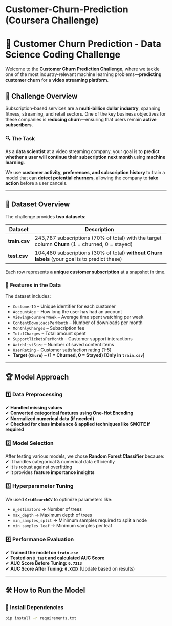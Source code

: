 # Customer-Churn-Prediction (Coursera Challenge)
# 🎯 Customer Churn Prediction - Data Science Coding Challenge

Welcome to the **Customer Churn Prediction Challenge**, where we tackle one of the most industry-relevant machine learning problems—**predicting customer churn** for a **video streaming platform**.  

## 🚀 Challenge Overview
Subscription-based services are a **multi-billion dollar industry**, spanning fitness, streaming, and retail sectors. One of the key business objectives for these companies is **reducing churn**—ensuring that users remain **active subscribers**.  

### **🔍 The Task**
As a **data scientist** at a video streaming company, your goal is to **predict whether a user will continue their subscription next month** using **machine learning**.  

We use **customer activity, preferences, and subscription history** to train a model that can **detect potential churners**, allowing the company to **take action** before a user cancels.

---

## 📂 Dataset Overview

The challenge provides **two datasets**:

| Dataset  | Description |
|----------|------------|
| **train.csv** | 243,787 subscriptions (70% of total) with the target column **Churn** (1 = churned, 0 = stayed) |
| **test.csv** | 104,480 subscriptions (30% of total) **without Churn labels** (your goal is to predict these) |

Each row represents **a unique customer subscription** at a snapshot in time.

### **📝 Features in the Data**
The dataset includes:
- `CustomerID` – Unique identifier for each customer
- `AccountAge` – How long the user has had an account
- `ViewingHoursPerWeek` – Average time spent watching per week
- `ContentDownloadsPerMonth` – Number of downloads per month
- `MonthlyCharges` – Subscription fee
- `TotalCharges` – Total amount spent
- `SupportTicketsPerMonth` – Customer support interactions
- `WatchlistSize` – Number of saved content items
- `UserRating` – Customer satisfaction rating (1-5)
- **Target (`Churn`)** – **(1 = Churned, 0 = Stayed) [Only in `train.csv`]**

---

## 🏆 Model Approach

### **1️⃣ Data Preprocessing**
✔ **Handled missing values**  
✔ **Converted categorical features using One-Hot Encoding**  
✔ **Normalized numerical data (if needed)**  
✔ **Checked for class imbalance & applied techniques like SMOTE if required**

### **2️⃣ Model Selection**
After testing various models, we chose **Random Forest Classifier** because:
✔ It handles categorical & numerical data efficiently  
✔ It is robust against overfitting  
✔ It provides **feature importance insights**  

### **3️⃣ Hyperparameter Tuning**
We used **`GridSearchCV`** to optimize parameters like:
- `n_estimators` → Number of trees
- `max_depth` → Maximum depth of trees
- `min_samples_split` → Minimum samples required to split a node
- `min_samples_leaf` → Minimum samples per leaf

### **4️⃣ Performance Evaluation**
✔ **Trained the model on `train.csv`**  
✔ **Tested on `X_test` and calculated AUC Score**  
✔ **AUC Score Before Tuning: `0.7313`**  
✔ **AUC Score After Tuning: `0.XXXX`** (Update based on results)

---

## 🛠 How to Run the Model

### **🔹 Install Dependencies**
```bash
pip install -r requirements.txt

